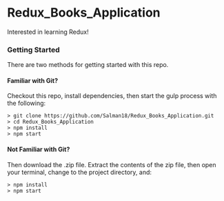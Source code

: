 # Redux_Books_Application

Interested in learning  Redux!

### Getting Started

There are two methods for getting started with this repo.

#### Familiar with Git?
Checkout this repo, install dependencies, then start the gulp process with the following:

```
> git clone https://github.com/Salman18/Redux_Books_Application.git
> cd Redux_Books_Application
> npm install
> npm start
```

#### Not Familiar with Git?
 Then download the .zip file.  Extract the contents of the zip file, then open your terminal, change to the project directory, and:

```
> npm install
> npm start
```
